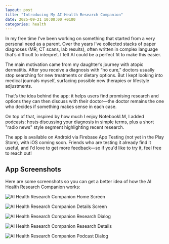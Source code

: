 ```yaml
---
layout: post
title: "Introducing My AI Health Research Companion"
date: 2025-09-21 10:00:00 +0100
categories: health
---
```


In my free time I’ve been working on something that started from a very personal need as a parent. Over the years I’ve collected stacks of paper diagnoses (MR, CT scans, lab results), often written in complex language that’s difficult to interpret. I felt AI could be a perfect fit to make this easier.

The main motivation came from my daughter’s journey with atopic dermatitis. After you receive a diagnosis with “no cure,” doctors usually stop searching for new treatments or dietary options. But I kept looking into medical journals myself, surfacing possible new therapies or lifestyle adjustments.

That’s the idea behind the app: it helps users find promising research and options they can then discuss with their doctor—the doctor remains the one who decides if something makes sense in each case.

On top of that, inspired by how much I enjoy NotebookLM, I added podcasts: hosts discussing your diagnosis in simple terms, plus a short "radio news" style segment highlighting recent research.

The app is available on Android via Firebase App Testing (not yet in the Play Store), with iOS coming soon. Friends who are testing it already find it useful, and I'd love to get more feedback—so if you'd like to try it, feel free to reach out!

## App Screenshots

Here are some screenshots so you can get a better idea of how the AI Health Research Companion works:

![AI Health Research Companion Home Screen](/assets/homeScreen.jpeg)

![AI Health Research Companion Details Screen](/assets/detailsScreen.jpeg)

![AI Health Research Companion Research Dialog](/assets/researchDialog.jpeg)

![AI Health Research Companion Research Details](/assets/researchDetails.jpeg)

![AI Health Research Companion Podcast Dialog](/assets/podcastDialog.jpeg)
